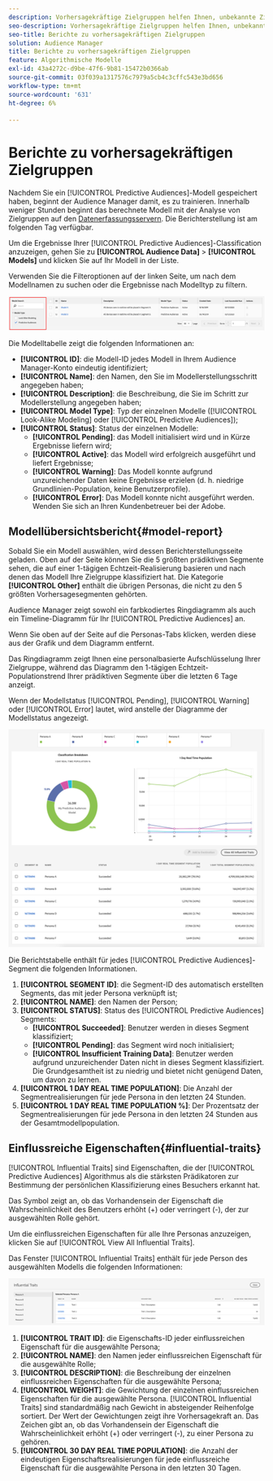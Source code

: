 ```yaml
---
description: Vorhersagekräftige Zielgruppen helfen Ihnen, unbekannte Zielgruppen mithilfe von Datenwissenschaft in Echtzeit in eindeutige Personas zu klassifizieren.
seo-description: Vorhersagekräftige Zielgruppen helfen Ihnen, unbekannte Zielgruppen mithilfe von Datenwissenschaft in Echtzeit in eindeutige Personas zu klassifizieren.
seo-title: Berichte zu vorhersagekräftigen Zielgruppen
solution: Audience Manager
title: Berichte zu vorhersagekräftigen Zielgruppen
feature: Algorithmische Modelle
exl-id: 43a4272c-d9be-47f6-9b81-15472b0366ab
source-git-commit: 03f039a1317576c7979a5cb4c3cffc543e3bd656
workflow-type: tm+mt
source-wordcount: '631'
ht-degree: 6%

---
```


# Berichte zu vorhersagekräftigen Zielgruppen

Nachdem Sie ein [!UICONTROL Predictive Audiences]-Modell gespeichert haben, beginnt der Audience Manager damit, es zu trainieren. Innerhalb weniger Stunden beginnt das berechnete Modell mit der Analyse von Zielgruppen auf den [Datenerfassungsservern](https://docs.adobe.com/content/help/en/audience-manager/user-guide/reference/system-components/components-data-collection.html#dcs-pcs). Die Berichterstellung ist am folgenden Tag verfügbar.

Um die Ergebnisse Ihrer [!UICONTROL Predictive Audiences]-Classification anzuzeigen, gehen Sie zu **[!UICONTROL Audience Data]** > **[!UICONTROL Models]** und klicken Sie auf Ihr Modell in der Liste.

Verwenden Sie die Filteroptionen auf der linken Seite, um nach dem Modellnamen zu suchen oder die Ergebnisse nach Modelltyp zu filtern.

![predictive-audiences-filter](assets/predictive-audiences-filter-models.png)

Die Modelltabelle zeigt die folgenden Informationen an:

* **[!UICONTROL ID]**: die Modell-ID jedes Modell in Ihrem Audience Manager-Konto eindeutig identifiziert;
* **[!UICONTROL Name]**: den Namen, den Sie im Modellerstellungsschritt angegeben haben;
* **[!UICONTROL Description]**: die Beschreibung, die Sie im Schritt zur Modellerstellung angegeben haben;
* **[!UICONTROL Model Type]**: Typ der einzelnen Modelle ([!UICONTROL Look-Alike Modeling] oder  [!UICONTROL Predictive Audiences]);
* **[!UICONTROL Status]**: Status der einzelnen Modelle:
   * **[!UICONTROL Pending]**: das Modell initialisiert wird und in Kürze Ergebnisse liefern wird;
   * **[!UICONTROL Active]**: das Modell wird erfolgreich ausgeführt und liefert Ergebnisse;
   * **[!UICONTROL Warning]**: Das Modell konnte aufgrund unzureichender Daten keine Ergebnisse erzielen (d. h. niedrige Grundlinien-Population, keine Benutzerprofile).
   * **[!UICONTROL Error]**: Das Modell konnte nicht ausgeführt werden. Wenden Sie sich an Ihren Kundenbetreuer bei der Adobe.

## Modellübersichtsbericht{#model-report}

Sobald Sie ein Modell auswählen, wird dessen Berichterstellungsseite geladen. Oben auf der Seite können Sie die 5 größten prädiktiven Segmente sehen, die auf einer 1-tägigen Echtzeit-Realisierung basieren und nach denen das Modell Ihre Zielgruppe klassifiziert hat. Die Kategorie **[!UICONTROL Other]** enthält die übrigen Personas, die nicht zu den 5 größten Vorhersagesegmenten gehörten.

Audience Manager zeigt sowohl ein farbkodiertes Ringdiagramm als auch ein Timeline-Diagramm für Ihr [!UICONTROL Predictive Audiences] an.

Wenn Sie oben auf der Seite auf die Personas-Tabs klicken, werden diese aus der Grafik und dem Diagramm entfernt.

Das Ringdiagramm zeigt Ihnen eine personalbasierte Aufschlüsselung Ihrer Zielgruppe, während das Diagramm den 1-tägigen Echtzeit-Populationstrend Ihrer prädiktiven Segmente über die letzten 6 Tage anzeigt.

Wenn der Modellstatus [!UICONTROL Pending], [!UICONTROL Warning] oder [!UICONTROL Error] lautet, wird anstelle der Diagramme der Modellstatus angezeigt.

![smart-persona-report](assets/predictive-audiences-report.png)

Die Berichtstabelle enthält für jedes [!UICONTROL Predictive Audiences]-Segment die folgenden Informationen.

1. **[!UICONTROL SEGMENT ID]**: die Segment-ID des automatisch erstellten Segments, das mit jeder Persona verknüpft ist;
1. **[!UICONTROL NAME]**: den Namen der Person;
1. **[!UICONTROL STATUS]**: Status des  [!UICONTROL Predictive Audiences] Segments:
   * **[!UICONTROL Succeeded]**: Benutzer werden in dieses Segment klassifiziert;
   * **[!UICONTROL Pending]**: das Segment wird noch initialisiert;
   * **[!UICONTROL Insufficient Training Data]**: Benutzer werden aufgrund unzureichender Daten nicht in dieses Segment klassifiziert. Die Grundgesamtheit ist zu niedrig und bietet nicht genügend Daten, um davon zu lernen.
1. **[!UICONTROL 1 DAY REAL TIME POPULATION]**: Die Anzahl der Segmentrealisierungen für jede Persona in den letzten 24 Stunden.
1. **[!UICONTROL 1 DAY REAL TIME POPULATION %]**: Der Prozentsatz der Segmentrealisierungen für jede Persona in den letzten 24 Stunden aus der Gesamtmodellpopulation.

## Einflussreiche Eigenschaften{#influential-traits}

[!UICONTROL Influential Traits] sind Eigenschaften, die der  [!UICONTROL Predictive Audiences] Algorithmus als die stärksten Prädikatoren zur Bestimmung der persönlichen Klassifizierung eines Besuchers erkannt hat.

Das Symbol zeigt an, ob das Vorhandensein der Eigenschaft die Wahrscheinlichkeit des Benutzers erhöht (+) oder verringert (-), der zur ausgewählten Rolle gehört.

Um die einflussreichen Eigenschaften für alle Ihre Personas anzuzeigen, klicken Sie auf [!UICONTROL View All Influential Traits].

Das Fenster [!UICONTROL Influential Traits] enthält für jede Person des ausgewählten Modells die folgenden Informationen:

![einflussreiche Eigenschaften](assets/predictive-audiences-influential-traits.png)

1. **[!UICONTROL TRAIT ID]**: die Eigenschafts-ID jeder einflussreichen Eigenschaft für die ausgewählte Persona;
1. **[!UICONTROL NAME]**: den Namen jeder einflussreichen Eigenschaft für die ausgewählte Rolle;
1. **[!UICONTROL DESCRIPTION]**: die Beschreibung der einzelnen einflussreichen Eigenschaften für die ausgewählte Persona;
1. **[!UICONTROL WEIGHT]**: die Gewichtung der einzelnen einflussreichen Eigenschaften für die ausgewählte Persona. [!UICONTROL Influential Traits] sind standardmäßig nach Gewicht in absteigender Reihenfolge sortiert.  Der Wert der Gewichtungen zeigt ihre Vorhersagekraft an. Das Zeichen gibt an, ob das Vorhandensein der Eigenschaft die Wahrscheinlichkeit erhöht (+) oder verringert (-), zu einer Persona zu gehören.
1. **[!UICONTROL 30 DAY REAL TIME POPULATION]**: die Anzahl der eindeutigen Eigenschaftsrealisierungen für jede einflussreiche Eigenschaft für die ausgewählte Persona in den letzten 30 Tagen.
